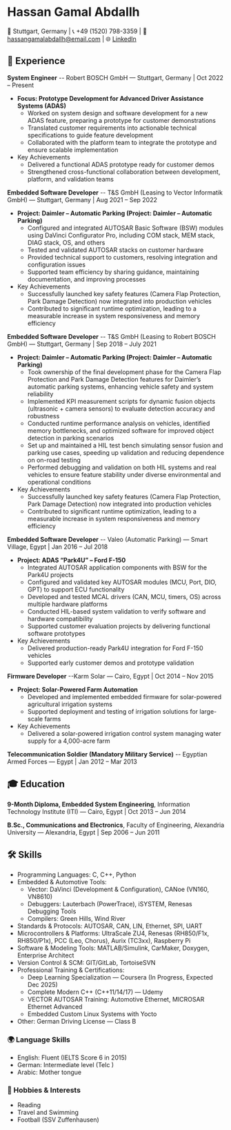 # Hassan Gamal Abdallh
📍 Stuttgart, Germany | 📞 +49 (1520) 798-3359 | 📧 hassangamalabdallh@email.com | 🌐 [LinkedIn](https://www.linkedin.com/in/hassan-gamal-abdallh-99a33031/)

## 💼 Experience
**System Engineer** -- Robert BOSCH GmbH — Stuttgart, Germany | Oct 2022 – Present
- **Focus: Prototype Development for Advanced Driver Assistance Systems (ADAS)**
  - Worked on system design and software development for a new ADAS feature, preparing a prototype for customer demonstrations
  - Translated customer requirements into actionable technical specifications to guide feature development
  - Collaborated with the platform team to integrate the prototype and ensure scalable implementation
- Key Achievements
  - Delivered a functional ADAS prototype ready for customer demos
  - Strengthened cross-functional collaboration between development, platform, and validation teams

**Embedded Software Developer** -- T&S GmbH (Leasing to Vector Informatik GmbH) — Stuttgart, Germany | Aug 2021 – Sep 2022
- **Project: Daimler – Automatic Parking (Project: Daimler – Automatic Parking)**
  - Configured and integrated AUTOSAR Basic Software (BSW) modules using DaVinci Configurator Pro, including COM stack, MEM stack, DIAG stack, OS, and others
  - Tested and validated AUTOSAR stacks on customer hardware
  - Provided technical support to customers, resolving integration and configuration issues
  - Supported team efficiency by sharing guidance, maintaining documentation, and improving processes
- Key Achievements
  - Successfully launched key safety features (Camera Flap Protection, Park Damage Detection) now integrated into production vehicles
  - Contributed to significant runtime optimization, leading to a measurable increase in system responsiveness and memory efficiency

**Embedded Software Developer** -- T&S GmbH (Leasing to Robert BOSCH GmbH) — Stuttgart, Germany | Sep 2018 – July 2021
- **Project: Daimler – Automatic Parking (Project: Daimler – Automatic Parking)**
  - Took ownership of the final development phase for the Camera Flap Protection and Park Damage Detection features for Daimler’s automatic parking systems, enhancing vehicle safety and system reliability
  - Implemented KPI measurement scripts for dynamic fusion objects (ultrasonic + camera sensors) to evaluate detection accuracy and robustness
  - Conducted runtime performance analysis on vehicles, identified memory bottlenecks, and optimized software for improved object detection in parking scenarios
  - Set up and maintained a HIL test bench simulating sensor fusion and parking use cases, speeding up validation and reducing dependence on on-road testing
  - Performed debugging and validation on both HIL systems and real vehicles to ensure feature stability under diverse environmental and operational conditions
- Key Achievements
  -  Successfully launched key safety features (Camera Flap Protection, Park Damage Detection) now integrated into production vehicles
  -  Contributed to significant runtime optimization, leading to a measurable increase in system responsiveness and memory efficiency

**Embedded Software Developer** -- Valeo (Automatic Parking) — Smart Village, Egypt | Jan 2016 – Jul 2018
- **Project: ADAS “Park4U” – Ford F-150**
  - Integrated AUTOSAR application components with BSW for the Park4U projects
  - Configured and validated key AUTOSAR modules (MCU, Port, DIO, GPT) to support ECU functionality
  - Developed and tested MCAL drivers (CAN, MCU, timers, OS) across multiple hardware platforms
  - Conducted HIL-based system validation to verify software and hardware compatibility
  - Supported customer evaluation projects by delivering functional software prototypes
- Key Achievements
  - Delivered production-ready Park4U integration for Ford F-150 vehicles
  - Supported early customer demos and prototype validation

**Firmware Developer** --Karm Solar — Cairo, Egypt | Oct 2014 – Nov 2015
- **Project: Solar-Powered Farm Automation**
  - Developed and implemented embedded firmware for solar-powered agricultural irrigation systems
  - Supported deployment and testing of irrigation solutions for large-scale farms
- Key Achievements
  - Delivered a solar-powered irrigation control system managing water supply for a 4,000-acre farm

**Telecommunication Soldier (Mandatory Military Service)** -- Egyptian Armed Forces — Egypt | Jan 2012 – Mar 2013

## 🎓 Education
**9-Month Diploma, Embedded System Engineering**, Information Technology Institute (ITI) — Cairo, Egypt | Oct 2013 – Jun 2014

**B.Sc., Communications and Electronics**, Faculty of Engineering, Alexandria University — Alexandria, Egypt | Sep 2006 – Jun 2011


## 🛠️ Skills
- Programming Languages: C, C++, Python
- Embedded & Automotive Tools:
  - Vector: DaVinci (Development & Configuration), CANoe (VN160, VN8610)
  - Debuggers: Lauterbach (PowerTrace), iSYSTEM, Renesas Debugging Tools
  - Compilers: Green Hills, Wind River
- Standards & Protocols: AUTOSAR, CAN, LIN, Ethernet, SPI, UART
- Microcontrollers & Platforms: UltraScale ZU4, Renesas (RH850/F1x, RH850/P1x), PCC (Leo, Chorus), Aurix (TC3xx), Raspberry Pi
- Software & Modeling Tools: MATLAB/Simulink, CarMaker, Doxygen, Enterprise Architect
- Version Control & SCM: GIT/GitLab, TortoiseSVN
- Professional Training & Certifications:
  - Deep Learning Specialization — Coursera (In Progress, Expected Dec 2025)
  - Complete Modern C++ (C++11/14/17) — Udemy
  - VECTOR AUTOSAR Training: Automotive Ethernet, MICROSAR Ethernet Advanced
  - Embedded Custom Linux Systems with Yocto
- Other: German Driving License — Class B

### 🌍 Language Skills
-	English: Fluent (IELTS Score 6 <B2> in 2015)
-	German: Intermediate level (Telc <B1>)
-	Arabic: Mother tongue

### 🎯 Hobbies & Interests
- Reading    
- Travel and Swimming 
- Football (SSV Zuffenhausen)

